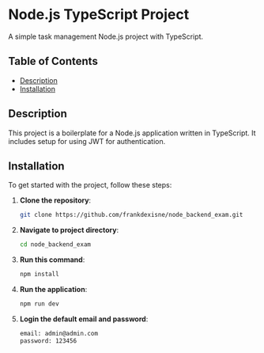 # Node.js TypeScript Project

A simple task management Node.js project with TypeScript.

## Table of Contents

- [Description](#description)
- [Installation](#installation)

## Description

This project is a boilerplate for a Node.js application written in TypeScript. It includes setup for using JWT for authentication.

## Installation

To get started with the project, follow these steps:

1. **Clone the repository**:

   ```sh
   git clone https://github.com/frankdexisne/node_backend_exam.git

   ```

2. **Navigate to project directory**:

   ```sh
   cd node_backend_exam

   ```

3. **Run this command**:

   ```sh
   npm install

   ```

4. **Run the application**:

   ```sh
   npm run dev

   ```

5. **Login the default email and password**:
   ```sh
   email: admin@admin.com
   password: 123456
   ```
